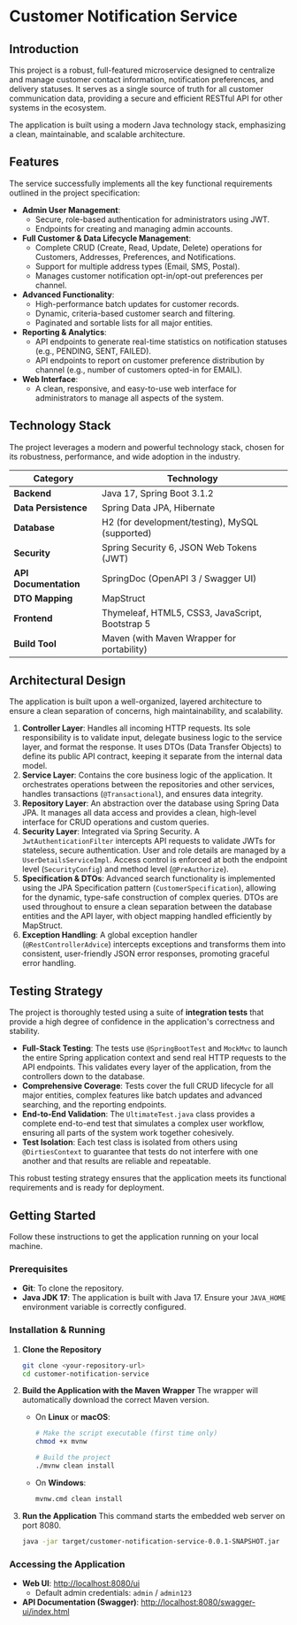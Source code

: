 # Customer Notification Service

## Introduction

This project is a robust, full-featured microservice designed to centralize and manage customer contact information, notification preferences, and delivery statuses. It serves as a single source of truth for all customer communication data, providing a secure and efficient RESTful API for other systems in the ecosystem.

The application is built using a modern Java technology stack, emphasizing a clean, maintainable, and scalable architecture.

## Features

The service successfully implements all the key functional requirements outlined in the project specification:

-   **Admin User Management**:
    -    Secure, role-based authentication for administrators using JWT. 
    -    Endpoints for creating and managing admin accounts. 
-   **Full Customer & Data Lifecycle Management**:
    -    Complete CRUD (Create, Read, Update, Delete) operations for Customers, Addresses, Preferences, and Notifications. 
    -    Support for multiple address types (Email, SMS, Postal). 
    -    Manages customer notification opt-in/opt-out preferences per channel. 
-   **Advanced Functionality**:
    -    High-performance batch updates for customer records. 
    -    Dynamic, criteria-based customer search and filtering. 
    -    Paginated and sortable lists for all major entities. 
-   **Reporting & Analytics**:
    -    API endpoints to generate real-time statistics on notification statuses (e.g., PENDING, SENT, FAILED). 
    -    API endpoints to report on customer preference distribution by channel (e.g., number of customers opted-in for EMAIL). 
-   **Web Interface**:
    -    A clean, responsive, and easy-to-use web interface for administrators to manage all aspects of the system. 

## Technology Stack

The project leverages a modern and powerful technology stack, chosen for its robustness, performance, and wide adoption in the industry.

| Category              | Technology                                       |
| --------------------- | ------------------------------------------------ |
| **Backend** | Java 17, Spring Boot 3.1.2                       |
| **Data Persistence** | Spring Data JPA, Hibernate                       |
| **Database** | H2 (for development/testing), MySQL (supported)  |
| **Security** | Spring Security 6, JSON Web Tokens (JWT)         |
| **API Documentation** | SpringDoc (OpenAPI 3 / Swagger UI)               |
| **DTO Mapping** | MapStruct                                        |
| **Frontend** | Thymeleaf, HTML5, CSS3, JavaScript, Bootstrap 5  |
| **Build Tool** | Maven (with Maven Wrapper for portability)       |

## Architectural Design

The application is built upon a well-organized, layered architecture to ensure a clean separation of concerns, high maintainability, and scalability.

1.  **Controller Layer**: Handles all incoming HTTP requests. Its sole responsibility is to validate input, delegate business logic to the service layer, and format the response. It uses DTOs (Data Transfer Objects) to define its public API contract, keeping it separate from the internal data model.
2.  **Service Layer**: Contains the core business logic of the application. It orchestrates operations between the repositories and other services, handles transactions (`@Transactional`), and ensures data integrity.
3.  **Repository Layer**: An abstraction over the database using Spring Data JPA. It manages all data access and provides a clean, high-level interface for CRUD operations and custom queries.
4.  **Security Layer**: Integrated via Spring Security. A `JwtAuthenticationFilter` intercepts API requests to validate JWTs for stateless, secure authentication. User and role details are managed by a `UserDetailsServiceImpl`. Access control is enforced at both the endpoint level (`SecurityConfig`) and method level (`@PreAuthorize`).
5.  **Specification & DTOs**: Advanced search functionality is implemented using the JPA Specification pattern (`CustomerSpecification`), allowing for the dynamic, type-safe construction of complex queries. DTOs are used throughout to ensure a clean separation between the database entities and the API layer, with object mapping handled efficiently by MapStruct.
6.  **Exception Handling**: A global exception handler (`@RestControllerAdvice`) intercepts exceptions and transforms them into consistent, user-friendly JSON error responses, promoting graceful error handling.

## Testing Strategy

The project is thoroughly tested using a suite of **integration tests** that provide a high degree of confidence in the application's correctness and stability.

-   **Full-Stack Testing**: The tests use `@SpringBootTest` and `MockMvc` to launch the entire Spring application context and send real HTTP requests to the API endpoints. This validates every layer of the application, from the controllers down to the database.
-   **Comprehensive Coverage**: Tests cover the full CRUD lifecycle for all major entities, complex features like batch updates and advanced searching, and the reporting endpoints.
-   **End-to-End Validation**: The `UltimateTest.java` class provides a complete end-to-end test that simulates a complex user workflow, ensuring all parts of the system work together cohesively.
-   **Test Isolation**: Each test class is isolated from others using `@DirtiesContext` to guarantee that tests do not interfere with one another and that results are reliable and repeatable.

This robust testing strategy ensures that the application meets its functional requirements and is ready for deployment.

## Getting Started

Follow these instructions to get the application running on your local machine.

### Prerequisites

-   **Git**: To clone the repository.
-   **Java JDK 17**: The application is built with Java 17. Ensure your `JAVA_HOME` environment variable is correctly configured.

### Installation & Running

1.  **Clone the Repository**
    ```bash
    git clone <your-repository-url>
    cd customer-notification-service
    ```

2.  **Build the Application with the Maven Wrapper**
    The wrapper will automatically download the correct Maven version.
    * On **Linux** or **macOS**:
        ```bash
        # Make the script executable (first time only)
        chmod +x mvnw

        # Build the project
        ./mvnw clean install
        ```
    * On **Windows**:
        ```bash
        mvnw.cmd clean install
        ```

3.  **Run the Application**
    This command starts the embedded web server on port 8080.
    ```bash
    java -jar target/customer-notification-service-0.0.1-SNAPSHOT.jar
    ```

### Accessing the Application

-   **Web UI**: [http://localhost:8080/ui](http://localhost:8080/ui)
    -   Default admin credentials: `admin` / `admin123`
-   **API Documentation (Swagger)**: [http://localhost:8080/swagger-ui/index.html](http://localhost:8080/swagger-ui/index.html)